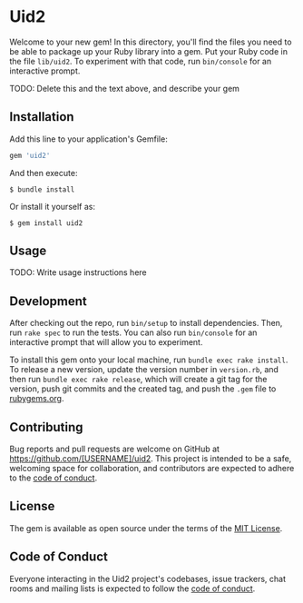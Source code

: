# Uid2

Welcome to your new gem! In this directory, you'll find the files you need to be able to package up your Ruby library into a gem. Put your Ruby code in the file `lib/uid2`. To experiment with that code, run `bin/console` for an interactive prompt.

TODO: Delete this and the text above, and describe your gem

## Installation

Add this line to your application's Gemfile:

```ruby
gem 'uid2'
```

And then execute:

    $ bundle install

Or install it yourself as:

    $ gem install uid2

## Usage

TODO: Write usage instructions here

## Development

After checking out the repo, run `bin/setup` to install dependencies. Then, run `rake spec` to run the tests. You can also run `bin/console` for an interactive prompt that will allow you to experiment.

To install this gem onto your local machine, run `bundle exec rake install`. To release a new version, update the version number in `version.rb`, and then run `bundle exec rake release`, which will create a git tag for the version, push git commits and the created tag, and push the `.gem` file to [rubygems.org](https://rubygems.org).

## Contributing

Bug reports and pull requests are welcome on GitHub at https://github.com/[USERNAME]/uid2. This project is intended to be a safe, welcoming space for collaboration, and contributors are expected to adhere to the [code of conduct](https://github.com/[USERNAME]/uid2/blob/main/CODE_OF_CONDUCT.md).

## License

The gem is available as open source under the terms of the [MIT License](https://opensource.org/licenses/MIT).

## Code of Conduct

Everyone interacting in the Uid2 project's codebases, issue trackers, chat rooms and mailing lists is expected to follow the [code of conduct](https://github.com/[USERNAME]/uid2/blob/main/CODE_OF_CONDUCT.md).
